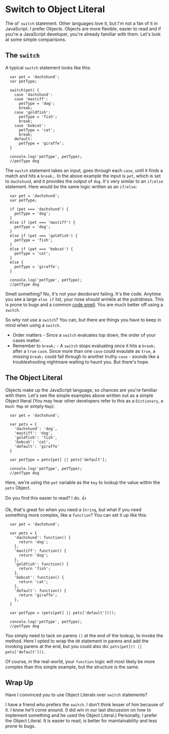 # Switch to Object Literal

The ol' `switch` statement. Other languages love it, but I'm not a fan of it in JavaScript. I prefer Objects. Objects are more flexible, easier to read and if you're a JavaScript developer, you're already familiar with them. Let's look at some simple comparisons.

## The `switch`

A typical `switch` statement looks like this:

```
  var pet = 'dachshund';
  var petType;

  switch(pet) {
    case 'dachshund':
    case 'mastiff':
      petType = 'dog';
      break;
    case 'goldfish':
      petType = 'fish';
      break;
    case 'bobcat':
      petType = 'cat';
      break;
    default:
      petType = 'giraffe';
  }

  console.log('petType', petType);
  //petType dog
```

The `switch` statement takes an input, goes through each `case`, until it finds a match and hits a `break;`. In the above example the input is `pet`, which is set to `dachshund`, and it provides the output of `dog`. It's very similar to an `if/else` statement. Here would be the same logic written as an `if/else`:

```
  var pet = 'dachshund';
  var petType;

  if (pet === 'dachshund') {
    petType = 'dog';
  }
  else if (pet === 'mastiff') {
    petType = 'dog';
  }
  else if (pet === 'goldfish') {
    petType = 'fish';
  }
  else if (pet === 'bobcat') {
    petType = 'cat';
  }
  else {
    petType = 'giraffe';
  }

  console.log('petType', petType);
  //petType dog
```

Smell something? No, it's not your deodorant failing. It's the code. Anytime you see a large `else if` list, your nose should wrinkle at the putridness. This is prone to bugs and a common <a href="(http://martinfowler.com/bliki/CodeSmell.html" target="_blank">code smell</a>. You are much better off using a `switch`.

So why not use a `switch`? You can, but there are things you have to keep in mind when using a `switch`.
- Order matters - Since a `switch` evaluates top down, the order of your cases matter.
- Remember to `break;` - A `switch` stops evaluating once it hits a `break;` after a `true` `case`. Since more than one `case` could evaulate as `true`, a missing `break;` could fall through to another truthy `case` - sounds like a troubleshooting nightmare waiting to haunt you. But there's hope.

## The Object Literal

Objects make up the JavaScript language, so chances are you're familiar with them. Let's see the simple examples above written out as a simple Object literal (You may hear other developers refer to this as a `Dictionary`, a `Hash Map` or simply `Map`):

```
  var pet = 'dachshund';

  var pets = {
    'dachshund': 'dog',
    'mastiff': 'dog',
    'goldfish': 'fish',
    'bobcat': 'cat',
    'default': 'giraffe'
  }

  var petType = pets[pet] || pets['default'];

  console.log('petType', petType);
  //petType dog
```

Here, we're using the `pet` variable as the `key` to lookup the value within the `pets` Object.

Do you find this easier to read? I do. :+1:

Ok, that's great for when you need a `String`, but what if you need something more complex, like a `function`? You can set it up like this:

```
  var pet = 'dachshund';

  var pets = {
    'dachshund': function() {
      return 'dog';
    },
    'mastiff': function() {
      return 'dog';
    },
    'goldfish': function() {
      return 'fish';
    },
    'bobcat': function() {
      return 'cat';
    },
    'default': function() {
      return 'giraffe';
    },
  }

  var petType = (pets[pet] || pets['default'])();

  console.log('petType', petType);
  //petType dog
```

You simply need to tack on parens `()` at the end of the lookup, to invoke the method. Here I opted to wrap the `OR` statement in parens and add the invoking parens at the end, but you could also do: `pets[pet]() || pets['default']()`.

Of course, in the real-world, your `function` logic will most likely be more complex than this simple example, but the structure is the same.

## Wrap Up

Have I convinced you to use Object Literals over `switch` statements?

I have a friend who prefers the `switch`. I don't think lesser of him because of it. I know he'll come around. (I did win in our last discussion on how to implement something and he used the Object Literal.) Personally, I prefer the Object Literal. It is easier to read, is better for maintainability and less prone to bugs.
